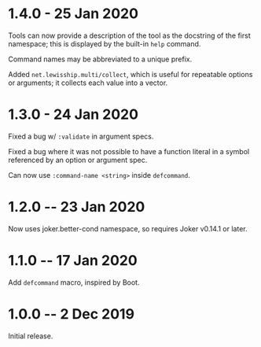 # 1.4.0 - 25 Jan 2020

Tools can now provide a description of the tool as the docstring of the first namespace;
this is displayed by the built-in `help` command.

Command names may be abbreviated to a unique prefix.

Added `net.lewisship.multi/collect`, which is useful for repeatable options or arguments;
it collects each value into a vector.

# 1.3.0 - 24 Jan 2020

Fixed a bug w/ `:validate` in argument specs.

Fixed a bug where it was not possible to have a function literal in a symbol referenced by
an option or argument spec.

Can now use `:command-name <string>` inside `defcommand`.

# 1.2.0 -- 23 Jan 2020

Now uses joker.better-cond namespace, so requires Joker v0.14.1 or later.

# 1.1.0 -- 17 Jan 2020

Add `defcommand` macro, inspired by Boot.

# 1.0.0 -- 2 Dec 2019

Initial release.
